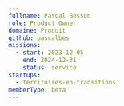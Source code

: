 ```yaml
---
fullname: Pascal Besson
role: Product Owner
domaine: Produit
github: pascalbes
missions:
  - start: 2023-12-05
    end: 2024-12-31
    status: service
startups:
  - territoires-en-transitions
memberType: beta
---
```



